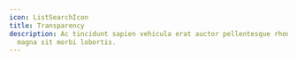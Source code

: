 ```yaml
---
icon: ListSearchIcon
title: Transparency
description: Ac tincidunt sapien vehicula erat auctor pellentesque rhoncus. Et
  magna sit morbi lobortis.
---
```

